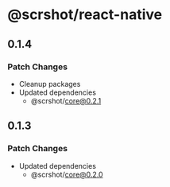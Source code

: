 # @scrshot/react-native

## 0.1.4

### Patch Changes

- Cleanup packages
- Updated dependencies
  - @scrshot/core@0.2.1

## 0.1.3

### Patch Changes

- Updated dependencies
  - @scrshot/core@0.2.0
